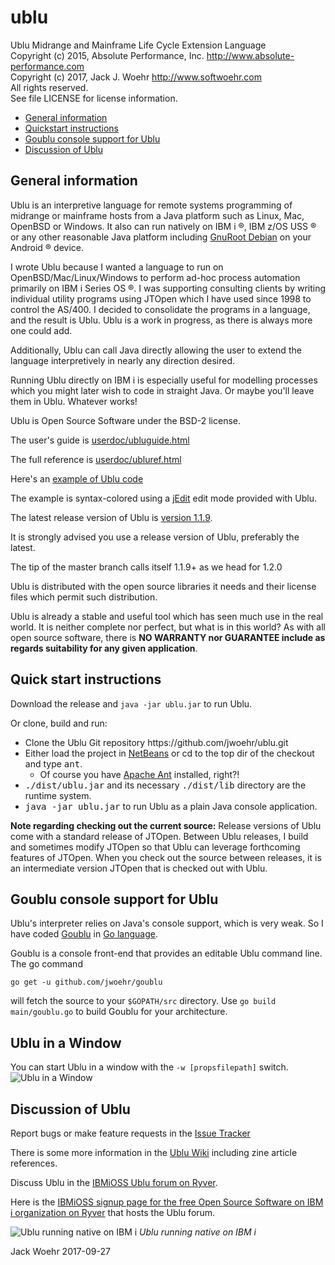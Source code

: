 # ublu
Ublu Midrange and Mainframe Life Cycle Extension Language<br>
Copyright (c) 2015, Absolute Performance, Inc. http://www.absolute-performance.com<br>
Copyright (c) 2017, Jack J. Woehr http://www.softwoehr.com<br>
All rights reserved.<br>
See file LICENSE for license information.

* <a href="#general">General information</a>
* <a href="#quickstart">Quickstart instructions</a>
* <a href="#goublu">Goublu console support for Ublu</a>
* <a href="#discussion">Discussion of Ublu</a>

<a name="general"></a>
## General information

Ublu is an interpretive language for remote systems programming of midrange or
mainframe hosts from a Java platform such as Linux, Mac, OpenBSD or Windows. It
also can run natively on IBM i ®, IBM z/OS USS ® or any other reasonable Java
platform including [GnuRoot Debian](https://github.com/corbinlc/GNURootDebian)
on your Android ® device.

I wrote Ublu because I wanted a language to run on OpenBSD/Mac/Linux/Windows to
perform ad-hoc process automation primarily on IBM i Series OS ®. I was
supporting consulting clients by writing individual utility programs using JTOpen
which I  have used since 1998 to control the AS/400. I decided to consolidate
the programs in a language, and the result is Ublu. Ublu is a work in progress,
as there is always more one could add. 

Additionally, Ublu can call Java directly allowing the user to extend the
language interpretively in nearly any direction desired.

Running Ublu directly on IBM i is especially useful for modelling processes
which you might later wish to code in straight Java. Or maybe you'll leave them
in Ublu. Whatever works!

Ublu is Open Source Software under the BSD-2 license.

The user's guide is [userdoc/ubluguide.html](http://www.softwoehr.com/softwoehr/oss/ubludoc/ubluguide.html)

The full reference is [userdoc/ubluref.html](http://www.softwoehr.com/softwoehr/oss/ubludoc/ubluref.html)

Here's an [example of Ublu code](http://www.softwoehr.com/softwoehr/oss/ubludoc/jobstuff-example.html)

The example is syntax-colored using a [jEdit](http://jedit.org) edit mode provided with Ublu.

The latest release version of Ublu is [version 1.1.9](https://github.com/jwoehr/ublu/releases/tag/v1.1.9).

It is strongly advised you use a release version of Ublu, preferably the latest.

The tip of the master branch calls itself 1.1.9+ as we head for 1.2.0

Ublu is distributed with the open source libraries it needs and their license
files which permit such distribution.

Ublu is already a stable and useful tool which has seen much use in the real world. It is neither complete nor perfect,
but what is in this world? As with all open source software, there is <b>NO WARRANTY nor GUARANTEE include as regards
suitability for any given application</b>.

<a name="quickstart"></a>
## Quick start instructions

Download the release and <code>java -jar ublu.jar</code> to run Ublu.

Or clone, build and run:
<ul>
<li> Clone the Ublu Git repository https://github.com/jwoehr/ublu.git</li>
<li> Either load the project in <a href="http://www.netbeans.org">NetBeans</a>
     or cd to the top dir of the checkout and type <tt>ant</tt>.
<ul>
    <li> Of course you have <a href="http://ant.apache.org/">Apache Ant</a>
        installed, right?!</li>
</ul>
</li>
<li> <tt>./dist/ublu.jar</tt> and its necessary <tt>./dist/lib</tt> directory are the runtime system.</li>
<li> <tt>java -jar ublu.jar</tt> to run Ublu as a plain Java console application.</li>
</ul>

<b>Note regarding checking out the current source:</b> Release versions of Ublu come with a standard release of JTOpen. 
Between Ublu releases, I build and sometimes modify JTOpen so that Ublu can leverage forthcoming features of JTOpen.
When you check out the source between releases, it is an intermediate version JTOpen that is checked out with Ublu.  

<a name="goublu"></a>
## Goublu console support for Ublu

Ublu's interpreter relies on Java's console support, which is very weak.
So I have coded [Goublu](https://github.com/jwoehr/goublu) in [Go language](https://golang.org/).

Goublu is a console front-end that provides an editable Ublu command line. The go command

`go get -u github.com/jwoehr/goublu`

will fetch the source to your `$GOPATH/src` directory. Use `go build main/goublu.go` to build Goublu for your architecture.

<a name="discussion"></a>

## Ublu in a Window
You can start Ublu in a window with the `-w [propsfilepath]` switch.
![Ublu in a Window](https://user-images.githubusercontent.com/4604036/27810879-ed42fa88-601c-11e7-9415-83437266c091.jpg)

## Discussion of Ublu

Report bugs or make feature requests in the [Issue Tracker](https://github.com/jwoehr/ublu/issues)

There is some more information in the [Ublu Wiki](https://github.com/jwoehr/ublu/wiki) including zine article references.

Discuss Ublu in the [IBMiOSS Ublu forum on Ryver](https://ibmioss.ryver.com/index.html#forums/1057363).

Here is the [IBMiOSS signup page for the free Open Source Software on IBM i organization on Ryver](https://ibmioss.ryver.com/application/signup/members/9tJsXDG7_iSSi1Q)
that hosts the Ublu forum.

![Ublu running native on IBM i](https://user-images.githubusercontent.com/4604036/30892141-33301764-a2f4-11e7-88e6-e7583866037e.jpg)
*_Ublu running native on IBM i_*

Jack Woehr 2017-09-27
